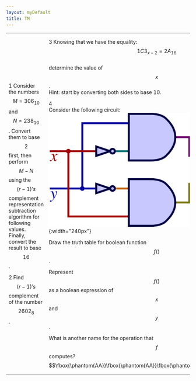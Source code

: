 ```yaml
---
layout: myDefault
title: TM
---
```


  

<table border="0px"><tr><td width="50%">
  
1
Consider the numbers $$M = 306_{10}$$ and $$N = 238_{10}$$. Convert them to base $$2$$ first,
then perform $$M-N$$ using the $$(r-1)'s$$ complement representation subtraction algorithm for following values. Finally, convert the result to base $$16$$.  




2
Find $$(r-1)'s$$ complement of the number $$2602_8$$. 
  
  
</td><td width="50%">
  

3 
Knowing that we have the equality:  
$$1C3_{x-2} = 2A_{16}$$  
determine the value of $$x$$.  
Hint: start by converting both sides to base 10.  
  
  
  
  
4  
Consider the following circuit:  
![](circ-xor.png){:width="240px"}  
  
Draw the truth table for boolean function $$f()$$.  
  
  
  
Represent $$f()$$ as a boolean expression of $$x$$ and $$y$$.  
  
  
  
What is another name for the operation that $$f$$ computes?  
$$\fbox{\phantom{AA}}\fbox{\phantom{AA}}\fbox{\phantom{AA}}\fbox{\phantom{AA}}$$  
  
</td></tr></table>
  
  
